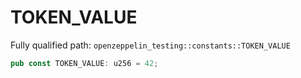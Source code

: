 # TOKEN_VALUE

Fully qualified path: `openzeppelin_testing::constants::TOKEN_VALUE`

```rust
pub const TOKEN_VALUE: u256 = 42;
```

